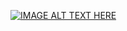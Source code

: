 [![IMAGE ALT TEXT HERE](http://img.youtube.com/vi/https://www.youtube.com/watch?v=jiD5CuX69HE/0.jpg)](https://www.youtube.com/watch?v=jiD5CuX69HE)
